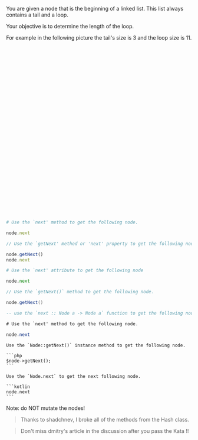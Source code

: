 You are given a node that is the beginning of a linked list. This list always contains a tail and a loop.

Your objective is to determine the length of the loop.  

For example in the following picture the tail's size is 3 and the loop size is 11.

<div style="overflow-y:hidden;height:450px;margin-bottom:20px"><img style='position: relative;top: -160px' src="http://i42.tinypic.com/27wrmed.png" border="0" alt="Image and video hosting by TinyPic"></div>

```ruby
# Use the `next' method to get the following node.

node.next
```
```javascript
// Use the `getNext' method or 'next' property to get the following node.

node.getNext()
node.next
```
```python
# Use the `next' attribute to get the following node

node.next
```
```java
// Use the `getNext()` method to get the following node.

node.getNext()
```
```haskell
-- use the `next :: Node a -> Node a` function to get the following node
```

```cs
# Use the `next' method to get the following node.

node.next
```
~~~if:php
Use the `Node::getNext()` instance method to get the following node.

```php
$node->getNext();
```
~~~
~~~if:kotlin
Use the `Node.next` to get the next following node.

```kotlin
node.next
```
~~~
Note: do NOT mutate the nodes!

> Thanks to shadchnev, I broke all of the methods from the Hash class.

> Don't miss dmitry's article in the discussion after you pass the Kata !! 